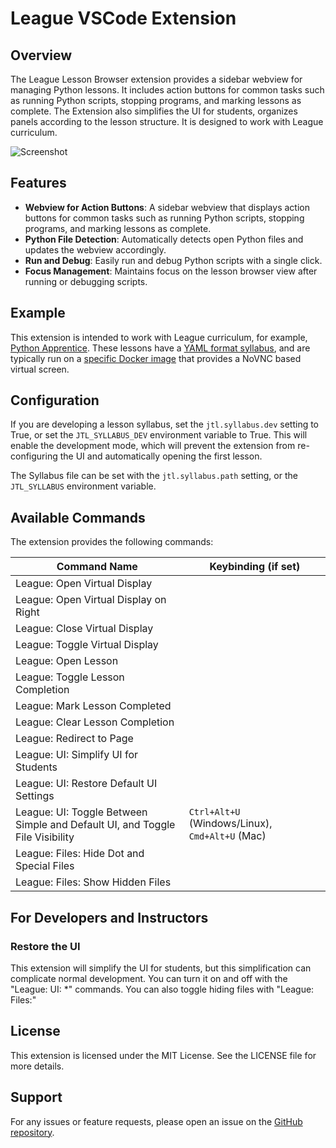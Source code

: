 # League VSCode Extension

## Overview

The League Lesson Browser extension provides a sidebar webview for managing
Python lessons. It includes action buttons for common tasks such as running
Python scripts, stopping programs, and marking lessons as complete. The
Extension also simplifies the UI for students, organizes panels according to the
lesson structure. It is designed to work with League curriculum. 

![Screenshot](https://images.jointheleague.org/misc/codeserver-screen.png)


## Features

- **Webview for Action Buttons**: A sidebar webview that displays action buttons for common tasks such as running Python scripts, stopping programs, and marking lessons as complete.
- **Python File Detection**: Automatically detects open Python files and updates the webview accordingly.
- **Run and Debug**: Easily run and debug Python scripts with a single click. 
- **Focus Management**: Maintains focus on the lesson browser view after running or debugging scripts.

## Example

This extension is intended to work with League curriculum, for example, [Python
Apprentice](https://github.com/league-curriculum/Python-Apprentice). These
lessons have a [YAML format
syllabus](https://github.com/league-curriculum/Python-Apprentice/blob/master/.jtl/syllabus.yaml),
and are typically run on a [specific Docker
image](https://github.com/league-infrastructure/docker-codeserver-python) that
provides a NoVNC based virtual screen. 

## Configuration

If you are developing a lesson syllabus, set the `jtl.syllabus.dev` setting to
True, or set the `JTL_SYLLABUS_DEV` environment variable to True. This will
enable the development mode, which will prevent the extension from
re-configuring the UI and automatically opening the first lesson. 

The Syllabus file can be set with the `jtl.syllabus.path` setting, or the
`JTL_SYLLABUS` environment variable.

## Available Commands

The extension provides the following commands:

| Command Name | Keybinding (if set) |
|--------------|---------------------|
| League: Open Virtual Display |      |
| League: Open Virtual Display on Right |      |
| League: Close Virtual Display |      |
| League: Toggle Virtual Display |      |
| League: Open Lesson |      |
| League: Toggle Lesson Completion |      |
| League: Mark Lesson Completed |      |
| League: Clear Lesson Completion |      |
| League: Redirect to Page |      |
| League: UI: Simplify UI for Students |      |
| League: UI: Restore Default UI Settings |      |
| League: UI: Toggle Between Simple and Default UI, and Toggle File Visibility | `Ctrl+Alt+U` (Windows/Linux), `Cmd+Alt+U` (Mac) |
| League: Files: Hide Dot and Special Files |      |
| League: Files: Show Hidden Files |      |

## For Developers and Instructors

### Restore the UI

This extension will simplify the UI for students, but this simplification can
complicate normal development. You can turn it on and off with the "League: UI:
*" commands. You can also toggle hiding files with "League: Files:"


## License

This extension is licensed under the MIT License. See the LICENSE file for more details.

## Support

For any issues or feature requests, please open an issue on the [GitHub repository](https://github.com/your-repo/league-vscode-ext).
